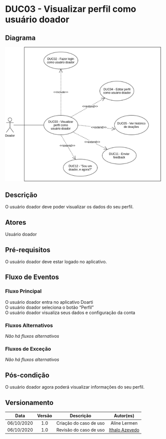 # DUC03 - Visualizar perfil como usuário doador  

## Diagrama  
![DUC03](../../../../assets/images/casosDeUso/DUC03.png)

## Descrição  
O usuário doador deve poder visualizar os dados do seu perfil.  

## Atores  
Usuário doador  

## Pré-requisitos  
O usuário doador deve estar logado no aplicativo.  

## Fluxo de Eventos  

### Fluxo Principal  
O usuário doador entra no aplicativo Doarti  
O usuário doador seleciona o botão “Perfil”  
O usuário doador visualiza seus dados e configuração da conta  

### Fluxos Alternativos  
*Não há fluxos alternativos*  

### Fluxos de Exceção  
*Não há fluxos alternativos* 

## Pós-condição  
O usuário doador agora poderá visualizar informações do seu perfil.

## Versionamento
|    Data    | Versão |                        Descrição                         |                            Autor(es)                             |
| :--------: | :----: | :------------------------------------------------------: | :--------------------------------------------------------------: |
| 06/10/2020 | 1.0 | Criação do caso de uso | Aline Lermen |
| 06/10/2020 | 1.0 | Revisão do caso de uso | [Ithalo Azevedo](https://github.com/ithaloazevedo) |